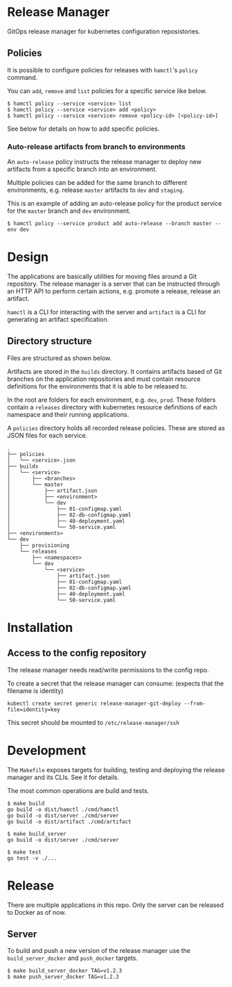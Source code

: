 # Release Manager
GitOps release manager for kubernetes configuration reposistories.

## Policies

It is possible to configure policies for releases with `hamctl`'s `policy` command.

You can `add`, `remove` and `list` policies for a specific service like below.

```
$ hamctl policy --service <service> list
$ hamctl policy --service <service> add <policy>
$ hamctl policy --service <service> remove <policy-id> [<policy-id>]
```

See below for details on how to add specific policies.

### Auto-release artifacts from branch to environments

An `auto-release` policy instructs the release manager to deploy new artifacts from a specific branch into an environment.

Multiple policies can be added for the same branch to different environments, e.g. release `master` artifacts to `dev` and `staging`.

This is an example of adding an auto-release policy for the product service for the `master` branch and `dev` environment.

```
$ hamctl policy --service product add auto-release --branch master --env dev
```

# Design

The applications are basically utilities for moving files around a Git repository.
The release manager is a server that can be instructed through an HTTP API to perform certain actions, e.g. promote a release, release an artifact.

`hamctl` is a CLI for interacting with the server and `artifact` is a CLI for generating an artifact specification.

## Directory structure

Files are structured as shown below.

Artifacts are stored in the `builds` directory.
It contains artifacts based of Git branches on the application repositories and must contain resource definitions for the environments that it is able to be released to.

In the root are folders for each environment, e.g. `dev`, `prod`.
These folders contain a `releases` directory with kubernetes resource definitions of each namespace and their running applications.

A `policies` directory holds all recorded release policies.
These are stored as JSON files for each service.

```
.
├── policies
│   └── <service>.json
├── builds
│   └── <service>
│       ├── <branches>
│       └── master
│           ├── artifact.json
│           ├── <environment>
│           └── dev
│               ├── 01-configmap.yaml
│               ├── 02-db-configmap.yaml
│               ├── 40-deployment.yaml
│               └── 50-service.yaml
├── <environments>
└── dev
    ├── provisioning
    └── releases
        ├── <namespaces>
        └── dev
            └── <service>
                ├── artifact.json
                ├── 01-configmap.yaml
                ├── 02-db-configmap.yaml
                ├── 40-deployment.yaml
                └── 50-service.yaml
```

# Installation

## Access to the config repository
The release manager needs read/write permissions to the config repo.

To create a secret that the release manager can consume: (expects that the filename is identity)

```
kubectl create secret generic release-manager-git-deploy --from-file=identity=key
```

This secret should be mounted to `/etc/release-manager/ssh`

# Development

The `Makefile` exposes targets for building, testing and deploying the release manager and its CLIs.
See it for details.

The most common operations are build and tests.

```
$ make build
go build -o dist/hamctl ./cmd/hamctl
go build -o dist/server ./cmd/server
go build -o dist/artifact ./cmd/artifact

$ make build_server
go build -o dist/server ./cmd/server

$ make test
go test -v ./...
```

# Release

There are multiple applications in this repo.
Only the server can be released to Docker as of now.

## Server

To build and push a new version of the release manager use the `build_server_docker` and `push_docker` targets.

```
$ make build_server_docker TAG=v1.2.3
$ make push_server_docker TAG=v1.2.3
```
